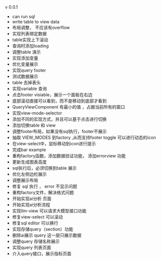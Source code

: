 v 0.0.1

- can run sql
- write table to view data
- 布局调整， 不应该有overflow
- 实现列表绑定数据
- table实现上下滚动
- 查询时添加loading
- 调整table 演示
- 实现添加变量
- 优化变量展示
- 实现query footer
- 测试数据展示
- table 去掉表头
- 实现variable 查询
- 点击footer visiable，展示一个面板在右边
- 底部滚动直接可以看到，而不是移动到底部才看到
- QueryViewComponent 有最小的值 ，占据当前所有的窗口
- 实现view-mode-selector
- 添加不同的实现方式，并且可以基于点击进行切换
- 添加切换table 和 view
- 调整footer布局，如果没有sql执行，footer不展示
- 抽取 VIEW_MODES 到factory ,从而支持footer toggle 可以进行动态的icon
- 在view-select中，鼠标移动到icon进行提示
- 完成bar example
- 重构factory函数，添加数据验证功能， 添加errorview 功能
- 更新生成图表高度
- sql执行后，必须切换到table 展示
- 优化左侧边栏展示
- 调整展示布局
- 修复 sql 执行 ， error 不显示问题
- 重构factory文件，解决格式问题
- 开始实现ai分析 页面
- 开始实现ai分析流程
- 实现llm-view 可以请求大模型接口功能
- 修复view-select 可以滚动
- 修复sql editor 可以换行
- 实现存储query（section）功能
- 删除ai展示 query 这一层只展示数据
- 调整query 存储名称展示
- 实现query 列表页面
- 介入query接口，展示指标页面
